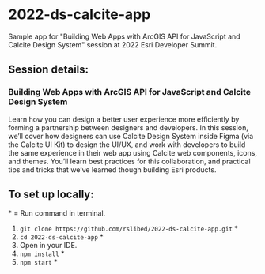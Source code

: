 # 2022-ds-calcite-app

Sample app for "Building Web Apps with ArcGIS API for JavaScript and Calcite Design System" session at 2022 Esri Developer Summit.

## Session details:

### Building Web Apps with ArcGIS API for JavaScript and Calcite Design System

Learn how you can design a better user experience more efficiently by forming a partnership between designers and developers. In this session, we’ll cover how designers can use Calcite Design System inside Figma (via the Calcite UI Kit) to design the UI/UX, and work with developers to build the same experience in their web app using Calcite web components, icons, and themes. You’ll learn best practices for this collaboration, and practical tips and tricks that we’ve learned though building Esri products.

## To set up locally:

\* = Run command in terminal.

1. `git clone https://github.com/rslibed/2022-ds-calcite-app.git` \*
2. `cd 2022-ds-calcite-app` \*
3. Open in your IDE.
4. `npm install` \*
5. `npm start` \*

